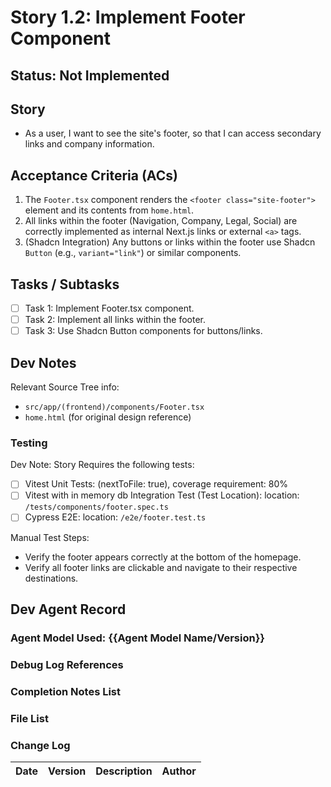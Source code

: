# Story 1.2: Implement Footer Component

## Status: Not Implemented

## Story

- As a user, I want to see the site's footer, so that I can access secondary links and company information.

## Acceptance Criteria (ACs)

1.  The `Footer.tsx` component renders the `<footer class="site-footer">` element and its contents from `home.html`.
2.  All links within the footer (Navigation, Company, Legal, Social) are correctly implemented as internal Next.js links or external `<a>` tags.
3.  (Shadcn Integration) Any buttons or links within the footer use Shadcn `Button` (e.g., `variant="link"`) or similar components.

## Tasks / Subtasks

- [ ] Task 1: Implement Footer.tsx component.
- [ ] Task 2: Implement all links within the footer.
- [ ] Task 3: Use Shadcn Button components for buttons/links.

## Dev Notes

Relevant Source Tree info:
- `src/app/(frontend)/components/Footer.tsx`
- `home.html` (for original design reference)

### Testing

Dev Note: Story Requires the following tests:

- [ ] Vitest Unit Tests: (nextToFile: true), coverage requirement: 80%
- [ ] Vitest with in memory db Integration Test (Test Location): location: `/tests/components/footer.spec.ts`
- [ ] Cypress E2E: location: `/e2e/footer.test.ts`

Manual Test Steps:
- Verify the footer appears correctly at the bottom of the homepage.
- Verify all footer links are clickable and navigate to their respective destinations.

## Dev Agent Record

### Agent Model Used: {{Agent Model Name/Version}}

### Debug Log References

### Completion Notes List

### File List

### Change Log

| Date | Version | Description | Author |
| :--- | :------ | :---------- | :----- |
